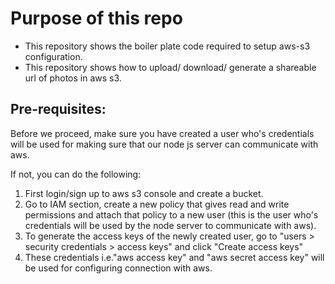 # Purpose of this repo

-  This repository shows the boiler plate code required to setup aws-s3 configuration.
-  This repository shows how to upload/ download/ generate a shareable url of photos in aws s3.

## Pre-requisites:

Before we proceed, make sure you have created a user who's credentials will be used for making sure that our node js server can communicate with aws.

If not, you can do the following:

1. First login/sign up to aws s3 console and create a bucket.
2. Go to IAM section, create a new policy that gives read and write permissions and attach that policy to a new user (this is the user who's credentials will be used by the node server to communicate with aws).
3. To generate the access keys of the newly created user, go to "users > security credentials > access keys" and click "Create access keys"
4. These credentials i.e."aws access key" and "aws secret access key" will be used for configuring connection with aws.
